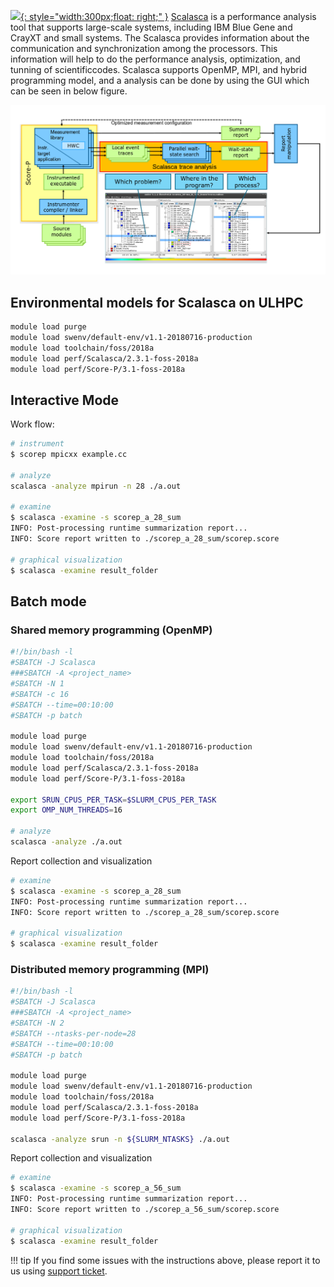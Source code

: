 [![](https://www.scalasca.org/scalasca/upload/images/logos/software_box.png){: style="width:300px;float: right;" }](https://www.scalasca.org/)
[Scalasca](https://www.scalasca.org/) is a performance analysis tool that supports large-scale systems,
including IBM Blue Gene and CrayXT and small systems.
The Scalasca provides information about the communication and synchronization among
the processors. This information will help to do the performance analysis, optimization,
and tunning of scientificcodes. Scalasca supports OpenMP, MPI, and hybrid programming model,
and a analysis can be done by using the GUI which can be seen in below figure.

![Scalasca overview](./images/Scalasca_1.png)

## Environmental models for Scalasca on ULHPC
```bash
module load purge
module load swenv/default-env/v1.1-20180716-production
module load toolchain/foss/2018a
module load perf/Scalasca/2.3.1-foss-2018a
module load perf/Score-P/3.1-foss-2018a
```

## Interactive Mode
Work flow:
```bash
# instrument
$ scorep mpicxx example.cc

# analyze
scalasca -analyze mpirun -n 28 ./a.out

# examine
$ scalasca -examine -s scorep_a_28_sum
INFO: Post-processing runtime summarization report...
INFO: Score report written to ./scorep_a_28_sum/scorep.score

# graphical visualization
$ scalasca -examine result_folder
```

## Batch mode
### Shared memory programming (OpenMP)
```bash
#!/bin/bash -l
#SBATCH -J Scalasca
###SBATCH -A <project_name>
#SBATCH -N 1
#SBATCH -c 16
#SBATCH --time=00:10:00
#SBATCH -p batch

module load purge
module load swenv/default-env/v1.1-20180716-production
module load toolchain/foss/2018a
module load perf/Scalasca/2.3.1-foss-2018a
module load perf/Score-P/3.1-foss-2018a

export SRUN_CPUS_PER_TASK=$SLURM_CPUS_PER_TASK
export OMP_NUM_THREADS=16

# analyze
scalasca -analyze ./a.out
```
Report collection and visualization
```bash
# examine
$ scalasca -examine -s scorep_a_28_sum
INFO: Post-processing runtime summarization report...
INFO: Score report written to ./scorep_a_28_sum/scorep.score

# graphical visualization
$ scalasca -examine result_folder
```

### Distributed memory programming (MPI)
```bash
#!/bin/bash -l
#SBATCH -J Scalasca
###SBATCH -A <project_name>
#SBATCH -N 2
#SBATCH --ntasks-per-node=28
#SBATCH --time=00:10:00
#SBATCH -p batch

module load purge
module load swenv/default-env/v1.1-20180716-production
module load toolchain/foss/2018a
module load perf/Scalasca/2.3.1-foss-2018a
module load perf/Score-P/3.1-foss-2018a

scalasca -analyze srun -n ${SLURM_NTASKS} ./a.out
```

Report collection and visualization
```bash
# examine
$ scalasca -examine -s scorep_a_56_sum
INFO: Post-processing runtime summarization report...
INFO: Score report written to ./scorep_a_56_sum/scorep.score

# graphical visualization
$ scalasca -examine result_folder
```
!!! tip
    If you find some issues with the instructions above,
    please report it to us using [support ticket](https://hpc.uni.lu/support).
